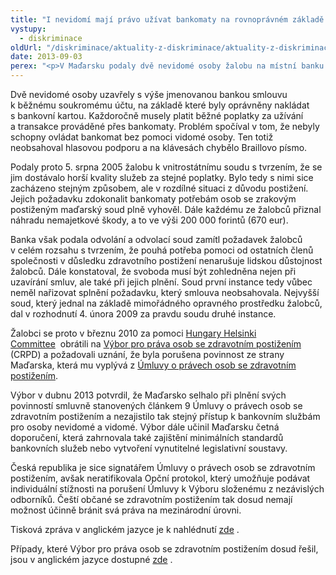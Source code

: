 ```yaml
---
title: "I nevidomí mají právo užívat bankomaty na rovnoprávném základě s ostatními"
vystupy:
  - diskriminace
oldUrl: "/diskriminace/aktuality-z-diskriminace/aktuality-z-diskriminace-2013/i-nevidomi-maji-pravo-uzivat-bankomaty-na-rovnopravnem-zaklade-s-ostatnimi/"
date: 2013-09-03
perex: "<p>V Maďarsku podaly dvě nevidomé osoby žalobu na místní banku (OTP Bank Zrt.) z důvodu placení každoročních poplatků za užívání a transakce, které ale nebyly samy schopny užívat a provádět. Případ se dostal až před Výbor pro práva osob se zdravotním postižením.</p>"
---
```


<!-- imported from the old website -->

<p class="align-blok">Dvě nevidomé osoby uzavřely s výše jmenovanou bankou smlouvu k běžnému soukromému účtu, na základě které byly oprávněny nakládat s bankovní kartou. Každoročně musely platit běžné poplatky za užívání a transakce prováděné přes bankomaty. Problém spočíval v tom, že nebyly schopny ovládat bankomat bez pomoci vidomé osoby. Ten totiž neobsahoval hlasovou podporu a na klávesách chybělo Braillovo písmo.</p><p class="align-blok">Podaly proto 5. srpna 2005 žalobu k vnitrostátnímu soudu s tvrzením, že se jim dostávalo horší kvality služeb za stejné poplatky. Bylo tedy s nimi sice zacházeno stejným způsobem, ale v rozdílné situaci z důvodu postižení. Jejich požadavku zdokonalit bankomaty potřebám osob se zrakovým postiženým maďarský soud plně vyhověl. Dále každému ze žalobců přiznal náhradu nemajetkové škody, a to ve výši 200 000 forintů (670 eur).</p><p class="align-blok">Banka však podala odvolání a odvolací soud zamítl požadavek žalobců v celém rozsahu s tvrzením, že pouhá potřeba pomoci od ostatních členů společnosti v důsledku zdravotního postižení nenarušuje lidskou důstojnost žalobců. Dále konstatoval, že svoboda musí být zohledněna nejen při uzavírání smluv, ale také při jejich plnění. Soud první instance tedy vůbec neměl nařizovat splnění požadavku, který smlouva neobsahovala. Nejvyšší soud, který jednal na základě mimořádného opravného prostředku žalobců, dal v rozhodnutí 4. února 2009 za pravdu soudu druhé instance. </p><p class="align-blok">Žalobci se proto v březnu 2010 za pomoci <a title="Otevření do nového okna" href="http://helsinki.hu/en/" target="_blank">Hungary Helsinki Committee</a>  obrátili na <a title="Otevření do nového okna" href="http://www.un.org/disabilities/default.asp?id=1419" target="_blank">Výbor pro práva osob se zdravotním postižením</a>  (CRPD) a požadovali uznání, že byla porušena povinnost ze strany Maďarska, která mu vyplývá z <a href="/uploads-import/DISKRIMINACE/pravni_predpisy/Umluva_o_pravech_osob_se_zdravotnim_postizenim.pdf">Úmluvy o právech osob se zdravotním postižením</a>.</p><p class="align-blok">Výbor v dubnu 2013 potvrdil, že Maďarsko selhalo při plnění svých povinností smluvně stanovených článkem 9 Úmluvy o právech osob se zdravotním postižením a nezajistilo tak stejný přístup k bankovním službám pro osoby nevidomé a vidomé. Výbor dále učinil Maďarsku četná doporučení, která zahrnovala také zajištění minimálních standardů bankovních služeb nebo vytvoření vynutitelné legislativní soustavy.</p><p class="align-blok">Česká republika je sice signatářem Úmluvy o právech osob se zdravotním postižením, avšak neratifikovala Opční protokol, který umožňuje podávat individuální stížnosti na porušení Úmluvy k Výboru složenému z nezávislých odborníků. Čeští občané se zdravotním postižením tak dosud nemají možnost účinně bránit svá práva na mezinárodní úrovni.</p><p class="align-blok">Tisková zpráva v anglickém jazyce je k nahlédnutí <a title="Otevření do nového okna" href="http://www.non-discrimination.net/content/media/HU-48-HU%20flash%20report%20CRPD%20decision%20on%20Hungary.pdf" target="_blank">zde</a> .</p><p class="align-blok">Případy, které Výbor pro práva osob se zdravotním postižením dosud řešil, jsou v anglickém jazyce dostupné <a title="Otevření do nového okna" href="http://www.ohchr.org/EN/HRBodies/CRPD/Pages/Jurisprudence.aspx" target="_blank">zde</a> . </p>
